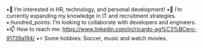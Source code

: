 :black_small_square:👀 I’m interested in HR, technology, and personal development!
:black_small_square:🌱 I’m currently expanding my knowledge in IT and recruitment strategies.
:black_small_square::hundred_points: I’m looking to collaborate with developers and engineers.
:black_small_square:📫 How to reach me: https://www.linkedin.com/in/ricardo-ag%C3%BCero-91739a194/
:black_small_square:⚡ Some hobbies: Soccer, music and watch movies.
